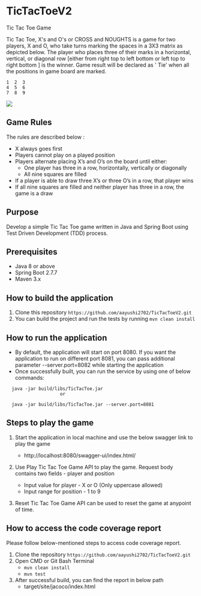 # TicTacToeV2
Tic Tac Toe Game

Tic Tac Toe, X's and O's or CROSS and NOUGHTS is a game for two players, X and O, who take turns marking the spaces in a
3X3 matrix as depicted below. The player who places three of their marks in a horizontal, vertical, or diagonal
row [either from right top to left bottom or left top to right bottom ] is the winner. Game result will be declared as '
Tie' when all the positions in game board are marked.

```
1  2  3
4  5  6
7  8  9
```

![](https://raw.githubusercontent.com/stephane-genicot/katas/master/images/Kata_TicTacToe.png)

## **Game Rules**

The rules are described below :

- X always goes first
- Players cannot play on a played position
- Players alternate placing X’s and O’s on the board until either:
    - One player has three in a row, horizontally, vertically or diagonally
    - All nine squares are filled
- If a player is able to draw three X’s or three O’s in a row, that player wins
- If all nine squares are filled and neither player has three in a row, the game is a draw

## **Purpose**
Develop a simple Tic Tac Toe game written in Java and Spring Boot using Test Driven Development (TDD) process.

## **Prerequisites**
- Java 8 or above
- Spring Boot 2.7.7
- Maven 3.x

## **How to build the application**
1. Clone this repository ```https://github.com/aayushi2702/TicTacToeV2.git```
2. You can build the project and run the tests by running ```mvn clean install```

## **How to run the application**
- By default, the application will start on port 8080. If you want the application to run on different port 8081, you can pass additional parameter --server.port=8082 while starting the application
- Once successfully built, you can run the service by using one of below commands:

```
  java -jar build/libs/TicTacToe.jar
                    or 
                    
  java -jar build/libs/TicTacToe.jar --server.port=8081
```
## **Steps to play the game**

1. Start the application in local machine and use the below swagger link to play the game
   - http://localhost:8080/swagger-ui/index.html/
   
2. Use Play Tic Tac Toe Game API to play the game. Request body contains two fields - player and position 
   - Input value for player - X or O (Only uppercase allowed)
   - Input range for position - 1 to 9
3. Reset Tic Tac Toe Game API can be used to reset the game at anypoint of time.

## **How to access the code coverage report**

Please follow below-mentioned steps to access code coverage report.

1. Clone the repository ```https://github.com/aayushi2702/TicTacToeV2.git```
2. Open CMD or Git Bash Terminal
   - `mvn clean install`
   - `mvn test`
3. After successful build, you can find the report in below path
   - target/site/jacoco/index.html
